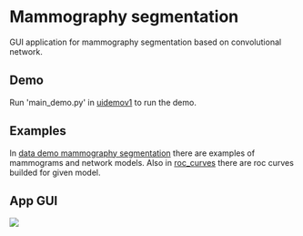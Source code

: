 # Mammography segmentation
GUI application for mammography segmentation based on convolutional network.
## Demo
Run 'main_demo.py' in [uidemov1](https://github.com/imlab-uiip/mammography_segmentation/tree/master/uidemov1) to run the demo.
## Examples 
In [data demo mammography segmentation](https://github.com/imlab-uiip/mammography_segmentation/tree/master/data%20demo%20mammography%20segmentation) there are examples of mammograms and network models. Also in [roc_curves](https://github.com/imlab-uiip/mammography_segmentation/tree/master/data%20demo%20mammography%20segmentation/roc_curves) there are roc curves builded for given model.
## App GUI
![](https://github.com/imlab-uiip/mammography_segmentation/blob/master/demo_app_screenshot.png)
